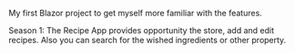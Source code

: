 My first Blazor project to get myself more familiar with the features.

Season 1:
The Recipe App provides opportunity the store, add and edit recipes. Also you can search for the wished ingredients or other property.
